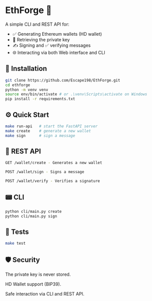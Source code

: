 # EthForge 🔐

A simple CLI and REST API for:
- ✅ Generating Ethereum wallets (HD wallet)
- 🔐 Retrieving the private key
- ✍️ Signing and ✅ verifying messages
- 🌐 Interacting via both Web interface and CLI

## 🚀 Installation

```bash
git clone https://github.com/Escape198/EthForge.git
cd ethforge
python -m venv venv
source env/bin/activate # or .\venv\Scripts\activate on Windows
pip install -r requirements.txt
```

## ⚙️ Quick Start

```bash
make run-api   # start the FastAPI server
make create    # generate a new wallet
make sign      # sign a message
```

## 📡 REST API

```bash
GET /wallet/create - Generates a new wallet

POST /wallet/sign - Signs a message

POST /wallet/verify - Verifies a signature
```

## 📟 CLI
```bash
python cli/main.py create
python cli/main.py sign
```

## 🧪 Tests
```bash
make test
```

## 🛡 Security
The private key is never stored.

HD Wallet support (BIP39).

Safe interaction via CLI and REST API.
